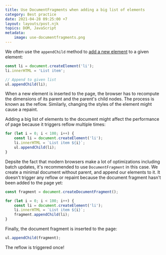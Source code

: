 ```yaml
---
title: Use DocumentFragments when adding a big list of elements
category: Best practice
date: 2021-04-28 09:25:00 +7
layout: layouts/post.njk
topics: DOM, JavaScript
metadata:
    image: use-documentfragments.png
---
```


We often use the `appendChild` method to [add a new element](https://htmldom.dev/append-to-an-element) to a given element:

```js
const li = document.createElement('li');
li.innerHTML = 'List item';

// Append to given list
ul.appendChild(li);
```

When a new element is inserted to the page, the browser has to recompute the dimensions of its parent and the parent's child nodes. The process is known as the reflow.
Similarly, changing the styles of the element might cause a repaint.

Adding a big list of elements to the document might affect the performance of page because it triggers reflow multiple times:

```js
for (let i = 0; i < 100; i++) {
    const li = document.createElement('li');
    li.innerHTML = `List item ${i}`;
    ul.appendChild(li);
}
```

Depsite the fact that modern browsers make a lot of optimizations including batch updates, it's recommended to use `DocumentFragment` in this case.
We create a minimal document without parent, and append our elements to it. It doesn't trigger any reflow or repaint because the document fragment hasn't been added to the page yet:

```js
const fragment = document.createDocumentFragment();

for (let i = 0; i < 100; i++) {
    const li = document.createElement('li');
    li.innerHTML = `List item ${i}`;
    fragment.appendChild(li);
}
```

Finally, the document fragment is inserted to the page:

```js
ul.appendChild(fragment);
```

The reflow is triggered once!
